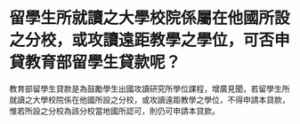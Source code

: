 # 留學生所就讀之大學校院係屬在他國所設之分校，或攻讀遠距教學之學位，可否申貸教育部留學生貸款呢？

教育部留學生貸款是為鼓勵學生出國攻讀研究所學位課程，增廣見聞，若留學生所就讀之大學校院係在他國所設之分校，或攻讀遠距教學之學位，不得申請本貸款，惟若所設之分校為該分校當地國所認可，則仍可申請本貸款。
